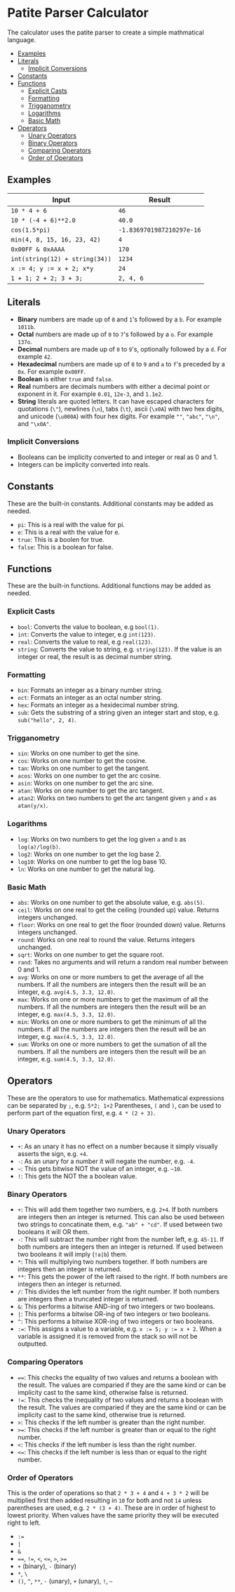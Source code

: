 # Patite Parser Calculator

The calculator uses the patite parser to create a simple mathmatical language.

- [Examples](#examples)
- [Literals](#literals)
    - [Implicit Conversions](#implicit-conversions)
- [Constants](#constants)
- [Functions](#functions)
    - [Explicit Casts](#explicit-casts)
    - [Formatting](#formatting)
    - [Trigganometry](#trigganometry)
    - [Logarithms](#logarithms)
    - [Basic Math](#basic-math)
- [Operators](#operators)
    - [Unary Operators](#unary-operators)
    - [Binary Operators](#binary-operators)
    - [Comparing Operators](#comparing-operators)
    - [Order of Operators](#order-of-operators)

## Examples

| Input                          | Result                    |
|--------------------------------|---------------------------|
| `10 * 4 + 6`                   | `46`                      |
| `10 * (-4 + 6)**2.0`           | `40.0`                    |
| `cos(1.5*pi)`                  | `-1.8369701987210297e-16` |
| `min(4, 8, 15, 16, 23, 42)`    | `4`                       |
| `0x00FF & 0xAAAA`              | `170`                     |
| `int(string(12) + string(34))` | `1234`                    |
| `x := 4; y := x + 2; x*y`      | `24`                      |
| `1 + 1; 2 + 2; 3 + 3;`         | `2, 4, 6`                 |

## Literals

- **Binary** numbers are made up of `0` and `1`'s followed by a `b`. For example `1011b`.
- **Octal** numbers are made up of `0` to `7`'s followed by a `o`. For example `137o`.
- **Decimal** numbers are made up of `0` to `9`'s, optionally followed by a `d`. For example `42`.
- **Hexadecimal** numbers are made up of `0` to `9` and `a` to `f`'s preceded by a `0x`. For example `0x00FF`.
- **Boolean** is either `true` and `false`.
- **Real** numbers are decimals numbers with either a decimal point or exponent in it.
  For example `0.01`, `12e-3`, and `1.1e2`.
- **String** literals are quoted letters. It can have escaped characters for quotations (`\"`), newlines (`\n`), tabs (`\t`), ascii (`\x0A`) with two hex digits, and unicode (`\u000A`) with four hex digits. For example `""`, `"abc"`, `"\n"`, and `"\x0A"`.

### Implicit Conversions

- Booleans can be implicity converted to and integer or real as 0 and 1.
- Integers can be implicity converted into reals.

## Constants

These are the built-in constants. Additional constants may be added as needed.

- `pi`: This is a real with the value for pi.
- `e`: This is a real with the value for e.
- `true`: This is a boolen for true.
- `false`: This is a boolean for false.

## Functions

These are the built-in functions. Additional functions may be added as needed.

### Explicit Casts

- `bool`: Converts the value to boolean, e.g `bool(1)`.
- `int`: Converts the value to integer, e.g `int(123)`.
- `real`: Converts the value to real, e.g `real(123)`.
- `string`: Converts the value to string, e.g. `string(123)`.
  If the value is an integer or real, the result is as decimal number string.

### Formatting

- `bin`: Formats an integer as a binary number string.
- `oct`: Formats an integer as an octal number string.
- `hex`: Formats an integer as a hexidecimal number string.
- `sub`: Gets the substring of a string given an integer start and stop, e.g. `sub("hello", 2, 4)`.

### Trigganometry

- `sin`: Works on one number to get the sine.
- `cos`: Works on one number to get the cosine.
- `tan`: Works on one number to get the tangent.
- `acos`: Works on one number to get the arc cosine.
- `asin`: Works on one number to get the arc sine.
- `atan`: Works on one number to get the arc tangent.
- `atan2`: Works on two numbers to get the arc tangent given `y` and `x` as `atan(y/x)`.

### Logarithms

- `log`: Works on two numbers to get the log given `a` and `b` as `log(a)/log(b)`.
- `log2`: Works on one number to get the log base 2.
- `log10`: Works on one number to get the log base 10.
- `ln`: Works on one number to get the natural log.

### Basic Math

- `abs`: Works on one number to get the absolute value, e.g. `abs(5)`.
- `ceil`: Works on one real to get the ceiling (rounded up) value. Returns integers unchanged.
- `floor`: Works on one real to get the floor (rounded down) value. Returns integers unchanged.
- `round`: Works on one real to round the value. Returns integers unchanged.
- `sqrt`: Works on one number to get the square root.
- `rand`: Takes no arguments and will return a random real number between 0 and 1.
- `avg`: Works on one or more numbers to get the average of all the numbers.
    If all the numbers are integers then the result will be an integer, e.g. `avg(4.5, 3.3, 12.0)`.
- `max`: Works on one or more numbers to get the maximum of all the numbers.
    If all the numbers are integers then the result will be an integer, e.g. `max(4.5, 3.3, 12.0)`.
- `min`: Works on one or more numbers to get the minimum of all the numbers.
    If all the numbers are integers then the result will be an integer, e.g. `max(4.5, 3.3, 12.0)`.
- `sum`: Works on one or more numbers to get the sumation of all the numbers.
    If all the numbers are integers then the result will be an integer, e.g. `sum(4.5, 3.3, 12.0)`.

## Operators

These are the operators to use for mathematics. Mathematical expressions can be separated by `;`,
e.g. `5*2; 1+2`
Parentheses, `(` and `)`, can be used to perform part of the equation first, e.g. `4 * (2 + 3)`.

### Unary Operators

- `+`: As an unary it has no effect on a number because it simply visually asserts the sign, e.g. `+4`.
- `-`: As an unary for a number it will negate the number, e.g. `-4`.
- `~`: This gets bitwise NOT the value of an integer, e.g. `~10`.
- `!`: This gets the NOT the a boolean value.

### Binary Operators

- `+`: This will add them together two numbers, e.g. `2+4`. If both numbers are integers then an integer is returned.
    This can also be used between two strings to concatinate them, e.g. `"ab" + "cd"`.
    If used between two booleans it will OR them.
- `-`: This will subtract the number right from the number left, e.g. `45-11`. If both numbers are integers then an integer
    is returned. If used between two booleans it will imply (`!a|b`) them.
- `*`: This will multiplying two numbers together. If both numbers are integers then an integer is returned.
- `**`: This gets the power of the left raised to the right. If both numbers are integers then an integer is returned.
- `/`: This divides the left number from the right number. If both numbers are integers then a truncated integer is returned.
- `&`: This performs a bitwise AND-ing of two integers or two booleans.
- `|`: This performs a bitwise OR-ing of two integers or two booleans.
- `^`: This performs a bitwise XOR-ing of two integers or two booleans.
- `:=`: This assigns a value to a variable, e.g. `x := 5; y := x + 2`.
  When a variable is assigned it is removed from the stack so will not be outputted.

### Comparing Operators

- `==`: This checks the equality of two values and returns a boolean with the result.
    The values are comparied if they are the same kind or can be implicity cast to the same kind, otherwise false is returned.
- `!=`: This checks the inequality of two values and returns a boolean with the result.
    The values are comparied if they are the same kind or can be implicity cast to the same kind, otherwise true is returned.
- `>`: This checks if the left number is greater than the right number.
- `>=`: This checks if the left number is greater than or equal to the right number.
- `<`: This checks if the left number is less than the right number.
- `<=`: This checks if the left number is less than or equal to the right number.

### Order of Operators

This is the order of operations so that `2 * 3 + 4` and `4 + 3 * 2` will be multiplied first
then added resulting in `10` for both and not `14` unless parentheses are used, e.g. `2 * (3 + 4)`.
These are in order of highest to lowest priority. When values have the same priority they will
be executed right to left.

- `:=`
- `|`
- `&`
- `==`, `!=`, `<`, `<=`, `>`, `>=`
- `+` (binary), `-` (binary)
- `*`, `\`
- `()`, `^`, `**`, `-` (unary), `+` (unary), `!`, `~`
